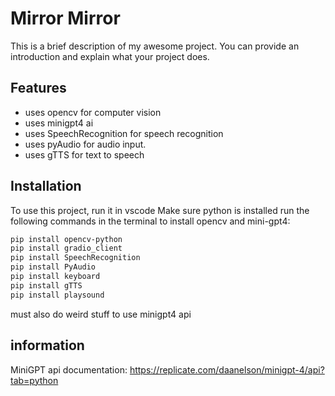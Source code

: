 # Mirror Mirror

This is a brief description of my awesome project. You can provide an introduction and explain what your project does.

## Features

- uses opencv for computer vision
- uses minigpt4 ai
- uses SpeechRecognition for speech recognition
- uses pyAudio for audio input.
- uses gTTS for text to speech

## Installation

To use this project, run it in vscode
Make sure python is installed
run the following commands in the terminal to install opencv and mini-gpt4:   
```bash
pip install opencv-python
pip install gradio_client
pip install SpeechRecognition
pip install PyAudio
pip install keyboard
pip install gTTS
pip install playsound
```
must also do weird stuff to use minigpt4 api
## information
MiniGPT api documentation:
https://replicate.com/daanelson/minigpt-4/api?tab=python
